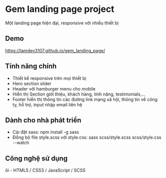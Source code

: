 # Gem landing page project

Một landing page hiện đại, responsive với nhiều thiết bị

## Demo

https://lamdev3107.github.io/gem_landing_page/

## Tính năng chính

- Thiết kế responsive trên mọi thiết bị
- Hero section slider
- Header với hamburger menu cho mobile
- Hiển thị Section giới thiệu, khách hàng, tính năng, testimonials,...
- Footer hiển thị thông tin các đường link mạng xã hội, thông tin về công ty, hỗ trợ, input nhập email liên hệ

## Dành cho nhà phát triển

- Cài đặt sass: npm install -g sass
- Đồng bộ file style.scss với style.css: sass scss/style.scss scss/style.css --watch

## Công nghệ sử dụng

ôi - HTML5 / CSS3 / JavaScript / SCSS
